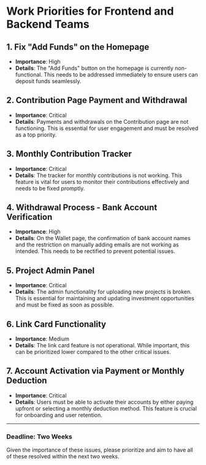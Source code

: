 # Work Priorities for Frontend and Backend Teams

## **1. Fix "Add Funds" on the Homepage**
   - **Importance**: High
   - **Details**: The "Add Funds" button on the homepage is currently non-functional. This needs to be addressed immediately to ensure users can deposit funds seamlessly.

## **2. Contribution Page Payment and Withdrawal**
   - **Importance**: Critical
   - **Details**: Payments and withdrawals on the Contribution page are not functioning. This is essential for user engagement and must be resolved as a top priority.

## **3. Monthly Contribution Tracker**
   - **Importance**: Critical
   - **Details**: The tracker for monthly contributions is not working. This feature is vital for users to monitor their contributions effectively and needs to be fixed promptly.

## **4. Withdrawal Process - Bank Account Verification**
   - **Importance**: High
   - **Details**: On the Wallet page, the confirmation of bank account names and the restriction on manually adding emails are not working as intended. This needs to be rectified to prevent potential issues.

## **5. Project Admin Panel**
   - **Importance**: Critical
   - **Details**: The admin functionality for uploading new projects is broken. This is essential for maintaining and updating investment opportunities and must be fixed as soon as possible.

## **6. Link Card Functionality**
   - **Importance**: Medium
   - **Details**: The link card feature is not operational. While important, this can be prioritized lower compared to the other critical issues.

## **7. Account Activation via Payment or Monthly Deduction**
   - **Importance**: Critical
   - **Details**: Users must be able to activate their accounts by either paying upfront or selecting a monthly deduction method. This feature is crucial for onboarding and user retention.

---

### **Deadline: Two Weeks**
Given the importance of these issues, please prioritize and aim to have all of these resolved within the next two weeks. 